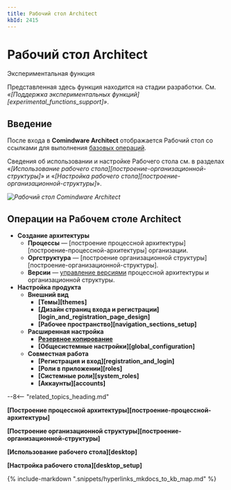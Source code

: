 ```yaml
---
title: Рабочий стол Architect
kbId: 2415
---
```


# Рабочий стол Architect

Экспериментальная функция

Представленная здесь функция находится на стадии разработки. См. *«[Поддержка экспериментальных функций][experimental_functions_support]»*.

## Введение

После входа в **Comindware Architect** отображается Рабочий стол со ссылками для выполнения [базовых операций](#mcetoc_1h81194b70).

Сведения об использовании и настройке Рабочего стола см. в разделах «*[Использование рабочего стола][построение-организационной-структуры]*» и «*[Настройка рабочего стола][построение-организационной-структуры]*».

_![Рабочий стол Comindware Architect](https://kb.comindware.ru/assets/architect_desktop.png)_

## Операции на Рабочем столе Architect

- **Создание архитектуры**
    - **Процессы** — [построение процессной архитектуры][построение-процессной-архитектуры] организации.
    - **Оргструктура** — [построение организационной структуры][построение-организационной-структуры].
    - **Версии** — [управление версиями](https://kb.comindware.ru/article.php?id=2414) процессной архитектуры и организационной структуры.
- **Настройка продукта**
    - **Внешний вид**
        - **[Темы][themes]**
        - **[Дизайн страниц входа и регистрации][login_and_registration_page_design]**
        - **[Рабочее пространство][navigation_sections_setup]**
    - **Расширенная настройка**
        - **[Резервное копирование](https://kb.comindware.ru/category.php?id=436)**
        - **[Общесистемные настройки][global_configuration]**
    - **Совместная работа**
        - **[Регистрация и вход][registration_and_login]**
        - **[Роли в приложении][roles]**
        - **[Системные роли][system_roles]**
        - **[Аккаунты][accounts]**

--8<-- "related_topics_heading.md"

**[Построение процессной архитектуры][построение-процессной-архитектуры]**

**[Построение организационной структуры][построение-организационной-структуры]**

**[Использование рабочего стола][desktop]**

**[Настройка рабочего стола][desktop_setup]**

{% include-markdown ".snippets/hyperlinks_mkdocs_to_kb_map.md" %}
